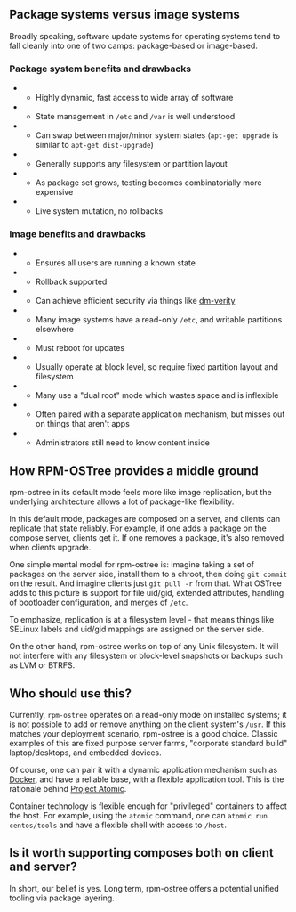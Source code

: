 ## Package systems versus image systems

Broadly speaking, software update systems for operating systems tend
to fall cleanly into one of two camps: package-based or image-based.

### Package system benefits and drawbacks

 * + Highly dynamic, fast access to wide array of software
 * + State management in `/etc` and `/var` is well understood 
 * + Can swap between major/minor system states (`apt-get upgrade` is similar to `apt-get dist-upgrade`)
 * + Generally supports any filesystem or partition layout
 * - As package set grows, testing becomes combinatorially more expensive
 * - Live system mutation, no rollbacks

### Image benefits and drawbacks

 * + Ensures all users are running a known state
 * + Rollback supported
 * + Can achieve efficient security via things like [dm-verity](http://lwn.net/Articles/459420/)
 * - Many image systems have a read-only `/etc`, and writable partitions elsewhere
 * - Must reboot for updates
 * - Usually operate at block level, so require fixed partition layout and filesystem
 * - Many use a "dual root" mode which wastes space and is inflexible
 * - Often paired with a separate application mechanism, but misses out on things that aren't apps
 * - Administrators still need to know content inside

## How RPM-OSTree provides a middle ground

rpm-ostree in its default mode feels more like image replication, but
the underlying architecture allows a lot of package-like flexibility.

In this default mode, packages are composed on a server, and clients
can replicate that state reliably.  For example, if one adds a package
on the compose server, clients get it.  If one removes a package, it's
also removed when clients upgrade.

One simple mental model for rpm-ostree is: imagine taking a set of
packages on the server side, install them to a chroot, then doing `git commit`
on the result.  And imagine clients just `git pull -r` from
that.  What OSTree adds to this picture is support for file uid/gid,
extended attributes, handling of bootloader configuration, and merges
of `/etc`.

To emphasize, replication is at a filesystem level - that means things 
like SELinux labels and uid/gid mappings are assigned on
the server side.

On the other hand, rpm-ostree works on top of any Unix filesystem.  It
will not interfere with any filesystem or block-level snapshots or
backups such as LVM or BTRFS.

## Who should use this?

Currently, `rpm-ostree` operates on a read-only mode on installed
systems; it is not possible to add or remove anything on the client
system's `/usr`.  If this matches your deployment scenario, rpm-ostree
is a good choice.  Classic examples of this are fixed purpose server
farms, "corporate standard build" laptop/desktops, and embedded
devices.

Of course, one can pair it with a dynamic application mechanism such
as [Docker](https://www.docker.com/), and have a reliable base, with a
flexible application tool.  This is the rationale behind
[Project Atomic](http://www.projectatomic.io/).

Container technology is flexible enough for "privileged" containers to
affect the host.  For example, using the `atomic` command, one can
`atomic run centos/tools` and have a flexible shell with access to
`/host`.

## Is it worth supporting composes both on client and server?

In short, our belief is yes.  Long term, rpm-ostree offers a potential
unified tooling via package layering.
